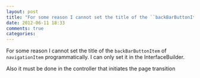 ```yaml
---
layout: post
title: "For some reason I cannot set the title of the ``backBarButtonItem`` of ``navigationItem`` programmatically. I can only set it in the InterfaceBuilder."
date: 2012-06-11 18:33
comments: true
categories: 
---
```


For some reason I cannot set the title of the ``backBarButtonItem`` of ``navigationItem`` programmatically. I can only set it in the InterfaceBuilder.


Also it must be done in the controller that initiates the page transition

